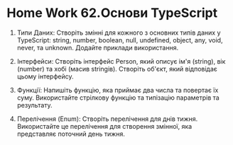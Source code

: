 # Home Work 62.Основи TypeScript

1. Типи Даних: Створіть змінні для кожного з основних типів даних у TypeScript: string, number, boolean, null, undefined, object, any, void, never, та unknown. Додайте приклади використання.

2. Інтерфейси: Створіть інтерфейс Person, який описує ім'я (string), вік (number) та хобі (масив stringів). Створіть об'єкт, який відповідає цьому інтерфейсу.

3. Функції: Напишіть функцію, яка приймає два числа та повертає їх суму. Використайте стрілкову функцію та типізацію параметрів та результату.

4. Перелічення (Enum): Створіть перелічення для днів тижня. Використайте це перелічення для створення змінної, яка представляє поточний день тижня.
